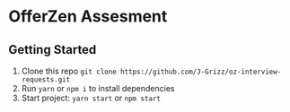 # OfferZen Assesment

## Getting Started
1. Clone this repo `git clone https://github.com/J-Grizz/oz-interview-requests.git`
2. Run `yarn` or `npm i` to install dependencies
3. Start project: `yarn start` or `npm start`
